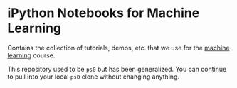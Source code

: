 # iPython Notebooks for Machine Learning

Contains the collection of tutorials, demos, etc. that we use for the [machine learning](http://wellesleynlp.github.io/machinelearning/) course.

This repository used to be `ps0` but has been generalized. You can continue to pull into your local `ps0` clone without changing anything.
